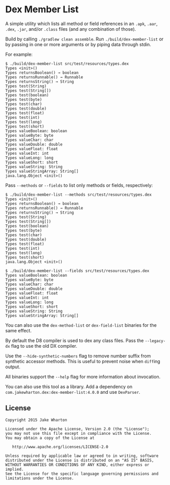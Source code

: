 Dex Member List
===============

A simple utility which lists all method or field references in an `.apk`, `.aar`, `.dex`, `.jar`,
and/or `.class` files (and any combination of those).

Build by calling `./gradlew clean assemble`. Run `./build/dex-member-list` or by passing in one or
more arguments or by piping data through stdin.

For example:
```
$ ./build/dex-member-list src/test/resources/types.dex
Types <init>()
Types returnsBoolean() → boolean
Types returnsRunnable() → Runnable
Types returnsString() → String
Types test(String)
Types test(String[])
Types test(boolean)
Types test(byte)
Types test(char)
Types test(double)
Types test(float)
Types test(int)
Types test(long)
Types test(short)
Types valueBoolean: boolean
Types valueByte: byte
Types valueChar: char
Types valueDouble: double
Types valueFloat: float
Types valueInt: int
Types valueLong: long
Types valueShort: short
Types valueString: String
Types valueStringArray: String[]
java.lang.Object <init>()
```

Pass `--methods` or `--fields` to list only methods or fields, respectively:

```
$ ./build/dex-member-list --methods src/test/resources/types.dex
Types <init>()
Types returnsBoolean() → boolean
Types returnsRunnable() → Runnable
Types returnsString() → String
Types test(String)
Types test(String[])
Types test(boolean)
Types test(byte)
Types test(char)
Types test(double)
Types test(float)
Types test(int)
Types test(long)
Types test(short)
java.lang.Object <init>()

$ ./build/dex-member-list --fields src/test/resources/types.dex
Types valueBoolean: boolean
Types valueByte: byte
Types valueChar: char
Types valueDouble: double
Types valueFloat: float
Types valueInt: int
Types valueLong: long
Types valueShort: short
Types valueString: String
Types valueStringArray: String[]
```

You can also use the `dex-method-list` or `dex-field-list` binaries for the same effect.

By default the D8 compiler is used to dex any class files. Pass the `--legacy-dx` flag to use the
old DX compiler.

Use the `--hide-synthetic-numbers` flag to remove number suffix from synthetic accessor
methods. This is useful to prevent noise when `diff`ing output.

All binaries support the `--help` flag for more information about invocation.

You can also use this tool as a library. Add a dependency on
`com.jakewharton.dex:dex-member-list:4.0.0` and use `DexParser`.


License
-------

    Copyright 2015 Jake Wharton

    Licensed under the Apache License, Version 2.0 (the "License");
    you may not use this file except in compliance with the License.
    You may obtain a copy of the License at

       http://www.apache.org/licenses/LICENSE-2.0

    Unless required by applicable law or agreed to in writing, software
    distributed under the License is distributed on an "AS IS" BASIS,
    WITHOUT WARRANTIES OR CONDITIONS OF ANY KIND, either express or implied.
    See the License for the specific language governing permissions and
    limitations under the License.
